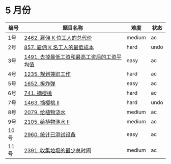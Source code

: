 # 5 月份

**编号**|**题目名称**|**难度**|**状态**
--------|------------|--------|--------
1号|[2462. 雇佣 K 位工人的总代价](./第1题%202462.%20雇佣%20K%20位工人的总代价)|medium|ac
2号|[857. 雇佣 K 名工人的最低成本](./第2题%20857.%20雇佣%20K%20名工人的最低成本)|hard|undo
3号|[1491. 去掉最低工资和最高工资后的工资平均值](./第3题%201491.%20去掉最低工资和最高工资后的工资平均值)|easy|ac
4号|[1235. 规划兼职工作](./第4题%201235.%20规划兼职工作)|hard|ac
5号|[1652. 拆炸弹](./第5题%201652.%20拆炸弹)|easy|ac
6号|[741. 摘樱桃](./第6题%20741.%20摘樱桃)|hard|ac
7号|[1463. 摘樱桃 II](./第7题%201463.%20摘樱桃%20II)|hard|undo
8号|[2079. 给植物浇水](./第8题%202079.%20给植物浇水)|medium|ac
9号|[2105. 给植物浇水 II](./第9题%202105.%20给植物浇水%20II)|medium|ac
10号|[2960. 统计已测试设备](./第10题%202960.%20统计已测试设备)|easy|ac
11号|[2391. 收集垃圾的最少总时间](./第11题%202391.%20收集垃圾的最少总时间)|medium|ac
